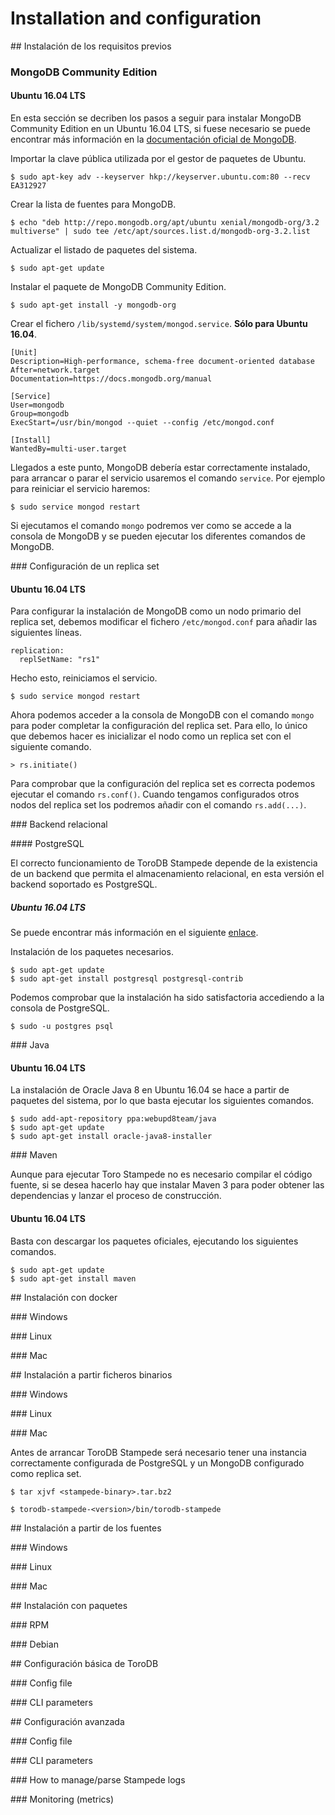 # Installation and configuration

## Instalación de los requisitos previos

### MongoDB Community Edition

#### Ubuntu 16.04 LTS

En esta sección se decriben los pasos a seguir para instalar MongoDB Community Edition en un Ubuntu 16.04 LTS, si fuese necesario se puede encontrar más información en la [documentación oficial de MongoDB](https://docs.mongodb.com/v3.2/tutorial/install-mongodb-on-ubuntu/).

Importar la clave pública utilizada por el gestor de paquetes de Ubuntu.

```
$ sudo apt-key adv --keyserver hkp://keyserver.ubuntu.com:80 --recv EA312927
```

Crear la lista de fuentes para MongoDB.

```
$ echo "deb http://repo.mongodb.org/apt/ubuntu xenial/mongodb-org/3.2 multiverse" | sudo tee /etc/apt/sources.list.d/mongodb-org-3.2.list
```

Actualizar el listado de paquetes del sistema.

```
$ sudo apt-get update
```

Instalar el paquete de MongoDB Community Edition.

```
$ sudo apt-get install -y mongodb-org
```

Crear el fichero `/lib/systemd/system/mongod.service`. __Sólo para Ubuntu 16.04__.

```
[Unit]
Description=High-performance, schema-free document-oriented database
After=network.target
Documentation=https://docs.mongodb.org/manual

[Service]
User=mongodb
Group=mongodb
ExecStart=/usr/bin/mongod --quiet --config /etc/mongod.conf

[Install]
WantedBy=multi-user.target
```

Llegados a este punto, MongoDB debería estar correctamente instalado, para arrancar o parar el servicio usaremos el comando `service`. Por ejemplo para reiniciar el servicio haremos:

```
$ sudo service mongod restart
```

Si ejecutamos el comando `mongo` podremos ver como se accede a la consola de MongoDB y se pueden ejecutar los diferentes comandos de MongoDB.

### Configuración de un replica set

#### Ubuntu 16.04 LTS

Para configurar la instalación de MongoDB como un nodo primario del replica set, debemos modificar el fichero `/etc/mongod.conf` para añadir las siguientes líneas.

```
replication:
  replSetName: "rs1"
```

Hecho esto, reiniciamos el servicio.

```
$ sudo service mongod restart
```

Ahora podemos acceder a la consola de MongoDB con el comando `mongo` para poder completar la configuración del replica set. Para ello, lo único que debemos hacer es inicializar el nodo como un replica set con el siguiente comando.

```
> rs.initiate()
```

Para comprobar que la configuración del replica set es correcta podemos ejecutar el comando `rs.conf()`. Cuando tengamos configurados otros nodos del replica set los podremos añadir con el comando `rs.add(...)`.

### Backend relacional

#### PostgreSQL

El correcto funcionamiento de ToroDB Stampede depende de la existencia de un backend que permita el almacenamiento relacional, en esta versión el backend soportado es PostgreSQL.

##### Ubuntu 16.04 LTS

Se puede encontrar más información en el siguiente [enlace](https://www.digitalocean.com/community/tutorials/how-to-install-and-use-postgresql-on-ubuntu-16-04).

Instalación de los paquetes necesarios.

```
$ sudo apt-get update
$ sudo apt-get install postgresql postgresql-contrib
```

Podemos comprobar que la instalación ha sido satisfactoria accediendo a la consola de PostgreSQL.

```
$ sudo -u postgres psql
```

### Java

#### Ubuntu 16.04 LTS

La instalación de Oracle Java 8 en Ubuntu 16.04 se hace a partir de paquetes del sistema, por lo que basta ejecutar los siguientes comandos.

```
$ sudo add-apt-repository ppa:webupd8team/java
$ sudo apt-get update
$ sudo apt-get install oracle-java8-installer
```

### Maven

Aunque para ejecutar Toro Stampede no es necesario compilar el código fuente, si se desea hacerlo hay que instalar Maven 3 para poder obtener las dependencias y lanzar el proceso de construcción.

#### Ubuntu 16.04 LTS

Basta con descargar los paquetes oficiales, ejecutando los siguientes comandos.

```
$ sudo apt-get update
$ sudo apt-get install maven
```

## Instalación con docker

### Windows

### Linux

### Mac

## Instalación a partir  ficheros binarios

### Windows

### Linux

### Mac

Antes de arrancar ToroDB Stampede será necesario tener una instancia correctamente configurada de PostgreSQL y un MongoDB configurado como replica set.

[//]: # (Indicar dónde se puede descargar el fichero binario para MacOS)

```
$ tar xjvf <stampede-binary>.tar.bz2

$ torodb-stampede-<version>/bin/torodb-stampede
```

## Instalación a partir de los fuentes

### Windows

### Linux

### Mac

## Instalación con paquetes

### RPM

### Debian

## Configuración básica de ToroDB

### Config file

### CLI parameters

## Configuración avanzada

### Config file

### CLI parameters

### How to manage/parse Stampede logs

### Monitoring (metrics)

